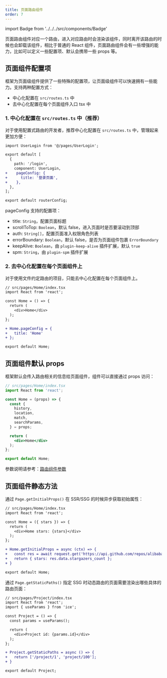 ```yaml
---
title: 页面路由组件
order: 7
---
```


import Badge from '../../../src/components/Badge'

页面路由组件对应一个路由，进入对应路由时会渲染该组件，同时离开该路由的时候也会卸载该组件，相比于普通的 React 组件，页面路由组件会有一些增强的能力，比如可以定义一些配置项、默认会携带一些 props 等。

## 页面组件配置项

框架为页面级组件提供了一些特殊的配置项，让页面级组件可以快速拥有一些能力。支持两种配置方式：

- 中心化配置在 `src/routes.ts` 中
- 去中心化配置在每个页面组件入口 tsx 中

### 1. 中心化配置在 `src/routes.ts` 中（推荐）<Badge text="2.0.0" />

对于使用配置式路由的开发者，推荐中心化配置在 `src/routes.ts` 中，管理起来更加方便：

```diff
import UserLogin from '@/pages/UserLogin';

export default [
  {
    path: '/login',
    component: UserLogin,
+    pageConfig: {
+      title: '登录页面',
+    },
  },
];

export default routerConfig;
```

pageConfig 支持的配置项：

- title: `String`，配置页面标题
- scrollToTop: `Boolean`，默认 false，进入页面时是否要滚动到顶部
- auth: `String[]`，配置页面准入权限角色列表
- errorBoundary: `Boolean`，默认 false，是否为页面组件包裹 `ErrorBoundary`
- keepAlive: `Boolean`，由 `plugin-keep-alive` 插件扩展，默认 `true`
- spm: `String`，由 `plugin-spm` 插件扩展

### 2. 去中心化配置在每个页面组件上

对于使用文件约定路由的项目，只能去中心化配置在每个页面组件上。

```diff
// src/pages/Home/index.tsx
import React from 'react';

const Home = () => {
  return (
    <div>Home</div>
  );
};

+ Home.pageConfig = {
+   title: 'Home'
+ };

export default Home;
```

## 页面组件默认 props

框架默认会传入路由相关的信息给页面组件，组件可以直接通过 props 访问：

```jsx
// src/pages/Home/index.tsx
import React from 'react';

const Home = (props) => {
  const {
    history,
    location,
    match,
    searchParams,
  } = props;

  return (
    <div>Home</div>
  );
};

export default Home;
```

参数说明请参考：[路由组件参数](/guide/basic/router.md#路由组件参数)

## 页面组件静态方法

通过 `Page.getInitialProps()` 在 SSR/SSG 的时候异步获取初始属性：

```diff
// src/pages/Home/index.tsx
import React from 'react';

const Home = ({ stars }) => {
  return (
    <div>Home stars: {stars}</div>
  );
};

+ Home.getInitialProps = async (ctx) => {
+   const res = await request.get('https://api.github.com/repos/alibaba/ice');
+   return { stars: res.data.stargazers_count };
+ }

export default Home;
```

通过 `Page.getStaticPaths()` 指定 SSG 时动态路由的页面需要渲染出哪些具体的路由页面：

```diff
// src/pages/Project/index.tsx
import React from 'react';
import { useParams } from 'ice';

const Project = () => {
  const params = useParams();

  return (
    <div>Project id: {params.id}</div>
  );
};

+ Project.getStaticPaths = async () => {
+   return ['/project/1', 'project/100'];
+ }

export default Project;
```
